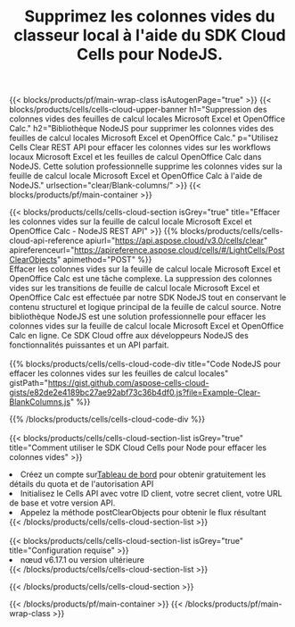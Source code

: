 ﻿---
title:  Supprimez les colonnes vides du classeur local à l'aide du SDK Cloud Cells pour NodeJS.
description: API et SDK Cloud pour effacer les colonnes vides sur Microsoft Excel et OpenOffice Calc. Effacez les colonnes vides sur les feuilles de calcul locales par le Cells Cloud API. Le SDK prend en charge les types de langages de développement. Ils incluent Android, C#, Go, Java, NodeJS, Perl, PHP, Python, Ruby et Swift.
---
{{< blocks/products/pf/main-wrap-class isAutogenPage="true" >}}
{{< blocks/products/cells/cells-cloud-upper-banner h1="Suppression des colonnes vides des feuilles de calcul locales Microsoft Excel et OpenOffice Calc." h2="Bibliothèque NodeJS pour supprimer les colonnes vides des feuilles de calcul locales Microsoft Excel et OpenOffice Calc." p="Utilisez Cells Clear REST API pour effacer les colonnes vides sur les workflows locaux Microsoft Excel et les feuilles de calcul OpenOffice Calc dans NodeJS. Cette solution professionnelle supprime les colonnes vides sur la feuille de calcul locale Microsoft Excel et OpenOffice Calc à l\'aide de NodeJS." urlsection="clear/Blank-columns/" >}}
{{< blocks/products/pf/main-container >}}

{{< blocks/products/cells/cells-cloud-section isGrey="true" title="Effacer les colonnes vides sur la feuille de calcul locale Microsoft Excel et OpenOffice Calc - NodeJS REST API" >}}
{{% blocks/products/cells/cells-cloud-api-reference apiurl="https://api.aspose.cloud/v3.0/cells/clear" apireferenceurl="https://apireference.aspose.cloud/cells/#/LightCells/PostClearObjects" apimethod="POST" %}}
<br/>
Effacer les colonnes vides sur la feuille de calcul locale Microsoft Excel et OpenOffice Calc est une tâche complexe. La suppression des colonnes vides sur les transitions de feuille de calcul locale Microsoft Excel et OpenOffice Calc est effectuée par notre SDK NodeJS tout en conservant le contenu structurel et logique principal de la feuille de calcul source. Notre bibliothèque NodeJS est une solution professionnelle pour effacer les colonnes vides sur la feuille de calcul locale Microsoft Excel et OpenOffice Calc en ligne. Ce SDK Cloud offre aux développeurs NodeJS des fonctionnalités puissantes et un API parfait.
<br/>
<br/>
{{% blocks/products/cells/cells-cloud-code-div title="Code NodeJS pour effacer les colonnes vides sur les feuilles de calcul locales" gistPath="https://gist.github.com/aspose-cells-cloud-gists/e82de2e4189bc27ae92abf73c36b4df0.js?file=Example-Clear-BlankColumns.js" %}}
  
{{% /blocks/products/cells/cells-cloud-code-div %}}
<br/>
<br/>
{{< blocks/products/cells/cells-cloud-section-list isGrey="true" title="Comment utiliser le SDK Cloud Cells pour Node pour effacer les colonnes vides" >}}
<li> Créez un compte sur<a href="https://dashboard.aspose.cloud/">Tableau de bord</a> pour obtenir gratuitement les détails du quota et de l'autorisation API</li>
<li>Initialisez le Cells API avec votre ID client, votre secret client, votre URL de base et votre version API.</li>
<li>Appelez la méthode postClearObjects pour obtenir le flux résultant</li>
{{< /blocks/products/cells/cells-cloud-section-list >}}
<br/>
<br/>
{{< blocks/products/cells/cells-cloud-section-list isGrey="true" title="Configuration requise" >}}
<li>nœud v6.17.1 ou version ultérieure</li>
{{< /blocks/products/cells/cells-cloud-section-list >}}

{{< /blocks/products/cells/cells-cloud-section >}}

{{< /blocks/products/pf/main-container >}}
{{< /blocks/products/pf/main-wrap-class >}}
